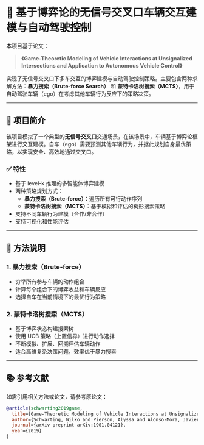 
# 🚗 基于博弈论的无信号交叉口车辆交互建模与自动驾驶控制

本项目基于论文：

> **《Game-Theoretic Modeling of Vehicle Interactions at Unsignalized Intersections and Application to Autonomous Vehicle Control》**

实现了无信号交叉口下多车交互的博弈建模与自动驾驶控制策略。主要包含两种求解方法：**暴力搜索（Brute-force Search）** 和 **蒙特卡洛树搜索（MCTS）**，用于自动驾驶车辆（ego）在考虑其他车辆行为反应下的策略决策。

---

## 📌 项目简介

该项目模拟了一个典型的**无信号交叉口**交通场景，在该场景中，车辆基于博弈论框架进行交互建模。自车（ego）需要预测其他车辆行为，并据此规划自身最优策略，以实现安全、高效地通过交叉口。

### ✅ 特性

- 基于 level-k 推理的多智能体博弈建模  
- 两种策略规划方式：
  - **暴力搜索（Brute-force）**：遍历所有可行动作序列
  - **蒙特卡洛树搜索（MCTS）**：基于模拟和评估的树形搜索策略
- 支持不同车辆行为建模（合作/非合作）
- 支持可视化和性能评估

---

## 🧠 方法说明

### 1. 暴力搜索（Brute-force）

- 穷举所有参与车辆的动作组合
- 计算每个组合下的博弈收益和车辆反应
- 选择自车在当前情境下的最优行为策略

### 2. 蒙特卡洛树搜索（MCTS）

- 基于博弈状态构建搜索树
- 使用 UCB 策略（上置信界）进行动作选择
- 不断模拟、扩展、回溯评估车辆动作
- 适合高维复杂决策问题，效率优于暴力搜索

---

## 📚 参考文献

如需引用相关方法或论文，请参考原论文：

```bibtex
@article{schwarting2019game,
  title={Game-Theoretic Modeling of Vehicle Interactions at Unsignalized Intersections and Application to Autonomous Vehicle Control},
  author={Schwarting, Wilko and Pierson, Alyssa and Alonso-Mora, Javier and Karaman, Sertac and Rus, Daniela},
  journal={arXiv preprint arXiv:1901.04121},
  year={2019}
}
```
